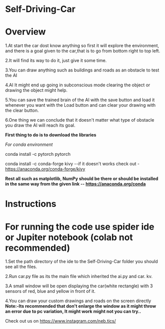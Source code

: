 # Self-Driving-Car


# Overview

1.At start the car dost know anything so first it will explore the environment, and there is a goal given to the car,that is to go from bottom right to top left. 

2.It will find its way to do it, just give it some time.

3.You can draw anything such as buildings and roads as an obstacle to test the AI 

4.AI It might end up going in subconscious mode clearing the object or drawing the object might help.

5.You can save the trained brain of the AI with the save button and load it whenever you want with the Load button and can clear your drawing with the clear button.

6.One thing we can conclude that it doesn't matter what type of obstacle you draw the AI will reach its goal. 

**First thing to do is to download the libraries**

*For conda environment*

conda install -c pytorch pytorch 

conda install -c conda-forge kivy --if it doesn't works check out - https://anaconda.org/conda-forge/kivy

**Rest all such as matplotlib, NumPy should be there or should be installed in the same way from the given link -- https://anaconda.org/conda**

# Instructions 

# For running the code use spider ide or Jupiter notebook (colab not recommended)
1.Set the path directory of the ide to the Self-Driving-Car folder you should see all the files. 

2.Run car.py file as its the main file which inherited the ai.py and car. kv.

3.A small window will be open displaying the car(white rectangle) with 3 sensors of red, blue and yellow in front of it. 

4.You can draw your custom drawings and roads on the screen directly **Note:-Its recommended that don't enlarge the window as it might throw an error due to pc variation, It might work might not you can try..** 

Check out us on https://www.instagram.com/neb.tics/
